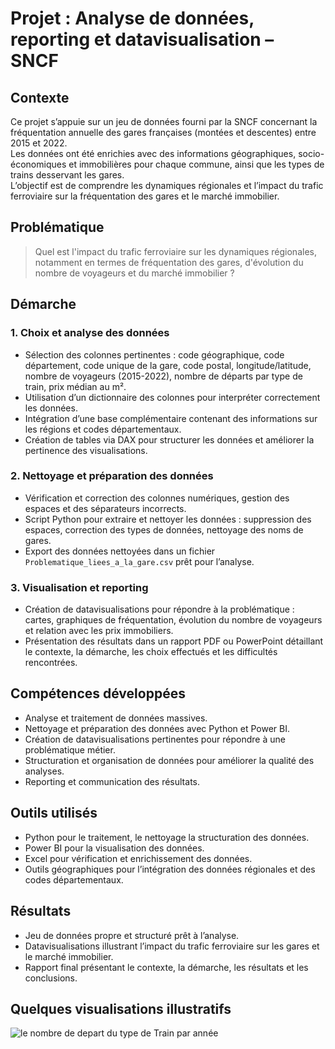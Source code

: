 # Projet : Analyse de données, reporting et datavisualisation – SNCF

## Contexte
Ce projet s’appuie sur un jeu de données fourni par la SNCF concernant la fréquentation annuelle des gares françaises (montées et descentes) entre 2015 et 2022.  
Les données ont été enrichies avec des informations géographiques, socio-économiques et immobilières pour chaque commune, ainsi que les types de trains desservant les gares.  
L’objectif est de comprendre les dynamiques régionales et l’impact du trafic ferroviaire sur la fréquentation des gares et le marché immobilier.

## Problématique
> Quel est l'impact du trafic ferroviaire sur les dynamiques régionales, notamment en termes de fréquentation des gares, d'évolution du nombre de voyageurs et du marché immobilier ?

## Démarche
### 1. Choix et analyse des données
- Sélection des colonnes pertinentes : code géographique, code département, code unique de la gare, code postal, longitude/latitude, nombre de voyageurs (2015-2022), nombre de départs par type de train, prix médian au m².  
- Utilisation d’un dictionnaire des colonnes pour interpréter correctement les données.  
- Intégration d’une base complémentaire contenant des informations sur les régions et codes départementaux.  
- Création de tables via DAX pour structurer les données et améliorer la pertinence des visualisations.

### 2. Nettoyage et préparation des données
- Vérification et correction des colonnes numériques, gestion des espaces et des séparateurs incorrects.  
- Script Python pour extraire et nettoyer les données : suppression des espaces, correction des types de données, nettoyage des noms de gares.  
- Export des données nettoyées dans un fichier `Problematique_liees_a_la_gare.csv` prêt pour l’analyse.

### 3. Visualisation et reporting
- Création de datavisualisations pour répondre à la problématique : cartes, graphiques de fréquentation, évolution du nombre de voyageurs et relation avec les prix immobiliers.  
- Présentation des résultats dans un rapport PDF ou PowerPoint détaillant le contexte, la démarche, les choix effectués et les difficultés rencontrées.

## Compétences développées
- Analyse et traitement de données massives.  
- Nettoyage et préparation des données avec Python et Power BI.  
- Création de datavisualisations pertinentes pour répondre à une problématique métier.  
- Structuration et organisation de données pour améliorer la qualité des analyses.  
- Reporting et communication des résultats.

## Outils utilisés
- Python pour le traitement, le nettoyage la structuration des données.  
- Power BI pour la visualisation des données.  
- Excel pour vérification et enrichissement des données.  
- Outils géographiques pour l’intégration des données régionales et des codes départementaux.

## Résultats
- Jeu de données propre et structuré prêt à l’analyse.  
- Datavisualisations illustrant l’impact du trafic ferroviaire sur les gares et le marché immobilier.  
- Rapport final présentant le contexte, la démarche, les résultats et les conclusions.

## Quelques visualisations illustratifs
![le nombre de depart du type de Train par année]([https://mon-site.com/graphique.png](https://drive.google.com/file/d/1mNL0sYYbdCR7S3v2UKxeMPb5JIMRCSnd/view?usp=drive_link))


